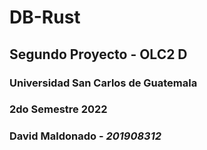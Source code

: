 # DB-Rust

## Segundo Proyecto - OLC2 D

### Universidad San Carlos de Guatemala
### 2do Semestre 2022

### David Maldonado - _201908312_
